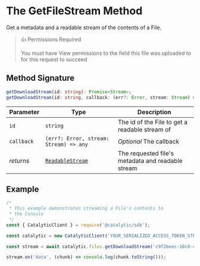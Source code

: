 # The GetFileStream Method

Get a metadata and a readable stream of the contents of a File.

> 👍 Permissions Required
>
> You must have View permissions to the field this file was uploaded to for this request to succeed

## Method Signature

```typescript
getDownloadStream(id: string): Promise<Stream>;
getDownloadStream(id: string, callback: (err?: Error, stream: Stream) => any): void;
```

| Parameter  | Type                                                                                                  | Description                                       |
| ---------- | ----------------------------------------------------------------------------------------------------- | ------------------------------------------------- |
| `id`       | `string`                                                                                              | The id of the File to get a readable stream of    |
| `callback` | `(err?: Error, stream: Stream) => any`                                                                | _Optional_ The callback                           |
| _returns_  | [`ReadableStream`](https://nodejs.org/docs/latest-v12.x/api/stream.html#stream_class_stream_readable) | The requested file's metadata and readable stream |

## Example

```js
/*
 * This example demonstrates streaming a File's contents to
 * the Console
 */
const { CatalyticClient } = require('@catalytic/sdk');

const catalytic = new CatalyticClient('YOUR_SERIALIZED_ACCESS_TOKEN_STRING');

const stream = await catalytic.files.getDownloadStream('c9f2beec-10c0-4f2f-b4e0-1d884c7e053c');

stream.on('data', (chunk) => console.log(chunk.toString()));
```
